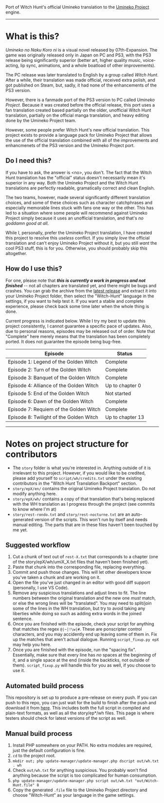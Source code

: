 Port of Witch Hunt's official Umineko translation to the [Umineko Project](https://umineko-project.org) engine.

---

# What is this?

*Umineko no Naku Koro ni* is a visual novel released by 07th-Expansion. The game was originally released only in Japan on PC and PS3, with the PS3 release being significantly superior (better art, higher quality music, voice-acting, lip sync, animations, and a whole boatload of other improvements).

The PC release was later translated to English by a group called *Witch Hunt*. After a while, their translation was made official, received extra polish, and got published on Steam, but, sadly, it had none of the enhancements of the PS3 version.

However, there is a  fanmade port of the PS3 version to PC called *Umineko Project*. Because it was created before the official release, this port uses a fan translation created based partially on the older, unofficial Witch Hunt translation, partially on the official manga translation, and heavy editing done by the Umineko Project team.

However, some people prefer Witch Hunt's new official translation. This project exists to provide a language pack for Umineko Project that allows the use of the official translation combined with all of the improvements and enhancmenets of the PS3 version and the Umineko Project port.

## Do I need this?

If you have to ask, the answer is \<no\>, you don't. The fact that the Witch Hunt translation has the "official" status doesn't necessarily mean it's superior in any way. Both the Umineko Project and the Witch Hunt translations are perfectly readable, gramatically correct and clean English. 

The two teams, however, made several significantly different translation choices, and some of these choices such as character catchphrases and especially memorable lines stuck with fans one way or the other. This has led to a situation where some people will recommend against Umineko Project simply because it uses an unofficial translation, and that's *no goddamn good at all*. 

While I, personally, prefer the Umineko Project translation, I have created this project to resolve this *useless* conflict. If you simply *love* the official translation and can't enjoy Umineko Project without it, but you still *want* the cool PS3 stuff, this is for you. Otherwise, you should probably skip this altogether.

## How do I use this?

For one, please note that ***this is currently a work in progress and not finished*** -- not all chapters are translated yet, and there might be bugs and crashes. You can grab the archive from the [latest release](../../releases/latest) and extract it into your Umineko Project folder, then select the "Witch-Hunt" language in the settings, if you want to help test it. If you want a stable and complete experience, please check back some time later when the whole thing is done.

Current progress is indicated below. While I try my best to update this project consistently, I cannot guarantee a specific pace of updates. Also, due to personal reasons, episodes may be released out of order. Note that "Complete" here merely means that the translation has been completely ported. It does not guarantee the episode being bug-free.

|Episode|Status|
|-|-|
|Episode 1: Legend of the Golden Witch|Complete|
|Episode 2: Turn of the Golden Witch|Complete|
|Episode 3: Banquet of the Golden Witch|Complete|
|Episode 4: Alliance of the Golden Witch|Up to chapter 0|
|Episode 5: End of the Golden Witch|Not started|
|Episode 6: Dawn of the Golden Witch|Complete|
|Episode 7: Requiem of the Golden Witch|Complete|
|Episode 8: Twilight of the Golden Witch|Up to chapter 13|

---

# Notes on project structure for contributors

- The `story` folder is what you're interested in. Anything outside of it is irrelevant to this project. However, if you would like to be credited, please add yourself to `script/wh/credits.txt` under the existing contributors in the "Witch Hunt Translation Backport" section.
- `story/epX/en/` contains the original Umineko Project translation. Do not modify anything here.
- `story/epX/wh/` contains a copy of that translation that's being replaced with the WH translation as I progress through the project (see commits to know where I'm at)
- `story/rest-rondo.txt` and `story/rest-nocturne.txt` are an auto-generated version of the scripts. This won't run by itself and needs manual editing. The parts that are in these files haven't been touched by me yet.

## Suggested workflow

1. Cut a chunk of text out of `rest-X.txt` that corresponds to a chapter (one of the story/epX/wh/umiX_X.txt files that haven't been finished yet).
2. Paste that chunk into the corresponding file, replacing everything.
3. Commit and push those changes. This will let other developers know you've taken a chunk and are working on it.
4. Open the file you've just changed in an editor with good diff support (personally, I use VS Code).
5. Remove any suspicious translations and adjust lines to fit. The line numbers between the original translation and the new one *must* match, or else the wrong lines will be "translated". You may need to split/join some of the lines in the WH translation, but try to avoid taking any liberties while doing so such as adding extra words in the joined sentence.
6. Once you are finished with the episode, check your script for anything that matches the regex `@|~|!\w|#`. These are ponscripter control characters, and you may accidently end up leaving some of them in. Fix up the matches that aren't actual dialogue. Running `script_fixup.py epX` may help you here.
7. Once you are finished with the episode, run the "spacing fix". Essentially, make sure that every line has *no* spaces at the beginning of it, and a single space at the end (inside the backticks, not outside of them). `script_fixup.py` will handle this for you as well, if you choose to use it.

## Automated build process

This repository is set up to produce a pre-release on every push. If you can push to this repo, you can just wait for the build to finish after the push and download it from [here](../../releases/latest). This includes both the full script in compiled and plain-text formats, as well as all the story/ep\*/wh files. This page is where testers should check for latest versions of the script as well.

## Manual build process
1. Install PHP somewhere on your PATH. No extra modules are required, just the default configuration is fine.
2. `cd` to the project root.
3. `mkdir out; php update-manager/update-manager.php dscript out/wh.txt . wh`
4. Check `out/wh.txt` for anything suspicious. You probably won't find anything because the script is too complicated for human consumption.
5. `php update-manager/update-manager.php script out/wh.txt "out/Witch-Hunt.file" 8`
6. Copy the generated `.file` file to the Umineko Project directory and choose "Witch-Hunt" as your language in the game settings.
